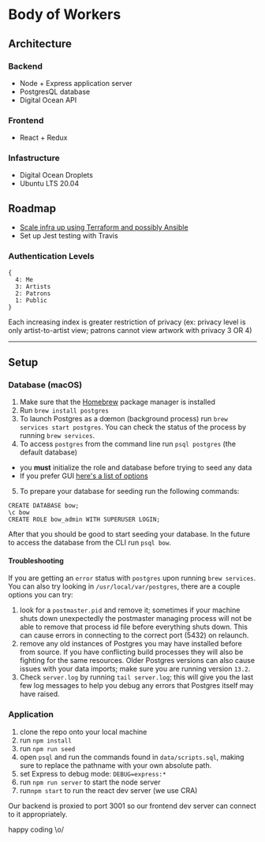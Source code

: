 # Body of Workers

## Architecture

### Backend
- Node + Express application server
- PostgresQL database
- Digital Ocean API

### Frontend

- React + Redux

### Infastructure

- Digital Ocean Droplets
- Ubuntu LTS 20.04

## Roadmap

- [Scale infra up using Terraform and possibly Ansible](https://docs.digitalocean.com/reference/terraform/terraform-deploy/)
- Set up Jest testing with Travis

### Authentication Levels
```
{ 
  4: Me
  3: Artists
  2: Patrons
  1: Public
}
```

Each increasing index is greater restriction of privacy (ex: privacy level is only artist-to-artist view; patrons cannot view artwork with privacy 3 OR 4)

---

## Setup

### Database (macOS)
1. Make sure that the [Homebrew](https://brew.sh/) package manager is installed
2. Run `brew install postgres`
3. To launch Postgres as a dœmon (background process) run `brew services start postgres`. You can check the status of the process by running `brew services`.
4. To access `postgres` from the command line run `psql postgres` (the default database)
  - you **must** initialize the role and database before trying to seed any data
  - If you prefer GUI [here's a list of options](https://pgdash.io/blog/postgres-gui-tools.html)
5. To prepare your database for seeding run the following commands:
```
CREATE DATABASE bow;
\c bow
CREATE ROLE bow_admin WITH SUPERUSER LOGIN;
```

After that you should be good to start seeding your database. In the future to access the database from the CLI run `psql bow`.

#### Troubleshooting
If you are getting an `error` status with `postgres` upon running `brew services`.
You can also try looking in `/usr/local/var/postgres`, there are a couple options you can try:
1. look for a `postmaster.pid` and remove it; sometimes if your machine shuts down unexpectedly the postmaster managing process will not be able to remove that process id file before everything shuts down. This can cause errors in connecting to the correct port (5432) on relaunch.
2. remove any old instances of Postgres you may have installed before from source. If you have conflicting build processes they will also be fighting for the same resources. Older Postgres versions can also cause issues with your data imports; make sure you are running version `13.2`.
3. Check `server.log` by running `tail server.log`; this will give you the last few log messages to help you debug any errors that Postgres itself may have raised.

### Application
1. clone the repo onto your local machine
2. run `npm install`
3. run `npm run seed`
4. open `psql` and run the commands found in `data/scripts.sql`, making sure to replace the pathname with your own absolute path.
5. set Express to debug mode: `DEBUG=express:*`
6. run `npm run server` to start the node server
7. run`npm start` to run the react dev server (we use CRA)

Our backend is proxied to port 3001 so our frontend dev server can connect to it appropriately.

happy coding \o/

